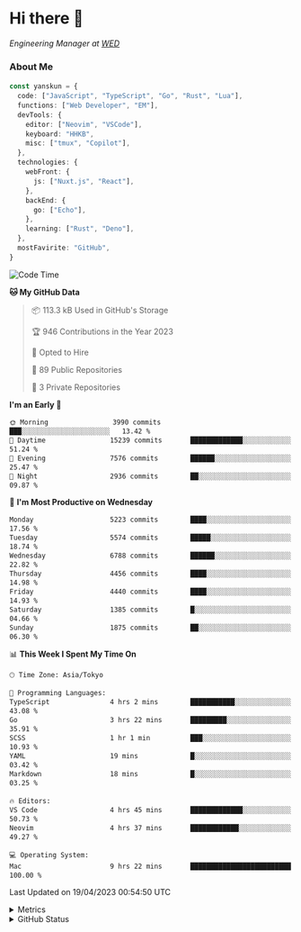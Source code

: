 # Hi there&nbsp;:wave:

<!-- ![Alt text](https://spotify-recently-played-readme.vercel.app/api?user=31kynbuubkiu3r4qh4hjuaglhfay) -->

_Engineering Manager at [WED](https://github.com/wedinc)_

### About Me

```ts
const yanskun = {
  code: ["JavaScript", "TypeScript", "Go", "Rust", "Lua"],
  functions: ["Web Developer", "EM"],
  devTools: {
    editor: ["Neovim", "VSCode"],
    keyboard: "HHKB",
    misc: ["tmux", "Copilot"],
  },
  technologies: {
    webFront: {
      js: ["Nuxt.js", "React"],
    },
    backEnd: {
      go: ["Echo"],
    },
    learning: ["Rust", "Deno"],
  },
  mostFavirite: "GitHub",
}
```

<!--START_SECTION:waka-->
![Code Time](http://img.shields.io/badge/Code%20Time-266%20hrs%2010%20mins-blue)

**🐱 My GitHub Data** 

> 📦 113.3 kB Used in GitHub's Storage 
 > 
> 🏆 946 Contributions in the Year 2023
 > 
> 💼 Opted to Hire
 > 
> 📜 89 Public Repositories 
 > 
> 🔑 3 Private Repositories 
 > 
**I'm an Early 🐤** 

```text
🌞 Morning                3990 commits        ███░░░░░░░░░░░░░░░░░░░░░░   13.42 % 
🌆 Daytime                15239 commits       █████████████░░░░░░░░░░░░   51.24 % 
🌃 Evening                7576 commits        ██████░░░░░░░░░░░░░░░░░░░   25.47 % 
🌙 Night                  2936 commits        ██░░░░░░░░░░░░░░░░░░░░░░░   09.87 % 
```
📅 **I'm Most Productive on Wednesday** 

```text
Monday                   5223 commits        ████░░░░░░░░░░░░░░░░░░░░░   17.56 % 
Tuesday                  5574 commits        █████░░░░░░░░░░░░░░░░░░░░   18.74 % 
Wednesday                6788 commits        ██████░░░░░░░░░░░░░░░░░░░   22.82 % 
Thursday                 4456 commits        ████░░░░░░░░░░░░░░░░░░░░░   14.98 % 
Friday                   4440 commits        ████░░░░░░░░░░░░░░░░░░░░░   14.93 % 
Saturday                 1385 commits        █░░░░░░░░░░░░░░░░░░░░░░░░   04.66 % 
Sunday                   1875 commits        ██░░░░░░░░░░░░░░░░░░░░░░░   06.30 % 
```


📊 **This Week I Spent My Time On** 

```text
🕑︎ Time Zone: Asia/Tokyo

💬 Programming Languages: 
TypeScript               4 hrs 2 mins        ███████████░░░░░░░░░░░░░░   43.08 % 
Go                       3 hrs 22 mins       █████████░░░░░░░░░░░░░░░░   35.91 % 
SCSS                     1 hr 1 min          ███░░░░░░░░░░░░░░░░░░░░░░   10.93 % 
YAML                     19 mins             █░░░░░░░░░░░░░░░░░░░░░░░░   03.42 % 
Markdown                 18 mins             █░░░░░░░░░░░░░░░░░░░░░░░░   03.25 % 

🔥 Editors: 
VS Code                  4 hrs 45 mins       █████████████░░░░░░░░░░░░   50.73 % 
Neovim                   4 hrs 37 mins       ████████████░░░░░░░░░░░░░   49.27 % 

💻 Operating System: 
Mac                      9 hrs 22 mins       █████████████████████████   100.00 % 
```


 Last Updated on 19/04/2023 00:54:50 UTC
<!--END_SECTION:waka-->

<details>
  <summary>Metrics</summary>
  <img src="https://github.com/yanskun/yanskun/blob/main/github-metrics.svg" alt="Metrics">
</details>

<details>
  <summary>GitHub Status</summary>
  <picture>
    <source media="(prefers-color-scheme: dark)" srcset="https://raw.githubusercontent.com/yanskun/yanskun/master/profile-summary-card-output/nord_dark/0-profile-details.svg">
   <img src="https://raw.githubusercontent.com/yanskun/yanskun/master/profile-summary-card-output/default/0-profile-details.svg">
  </picture>
  <br>
  <picture>
    <source media="(prefers-color-scheme: dark)" srcset="https://raw.githubusercontent.com/yanskun/yanskun/master/profile-summary-card-output/nord_dark/1-repos-per-language.svg">
   <img src="https://raw.githubusercontent.com/yanskun/yanskun/master/profile-summary-card-output/default/1-repos-per-language.svg">
  </picture>
  <picture>
    <source media="(prefers-color-scheme: dark)" srcset="https://raw.githubusercontent.com/yanskun/yanskun/master/profile-summary-card-output/nord_dark/2-most-commit-language.svg">
   <img src="https://raw.githubusercontent.com/yanskun/yanskun/master/profile-summary-card-output/default/2-most-commit-language.svg">
  </picture>
  <br>
  <picture>
    <source media="(prefers-color-scheme: dark)" srcset="https://raw.githubusercontent.com/yanskun/yanskun/master/profile-summary-card-output/nord_dark/3-stats.svg">
   <img src="https://raw.githubusercontent.com/yanskun/yanskun/master/profile-summary-card-output/default/3-stats.svg">
  </picture>
  <picture>
    <source media="(prefers-color-scheme: dark)" srcset="https://raw.githubusercontent.com/yanskun/yanskun/master/profile-summary-card-output/nord_dark/4-productive-time.svg">
   <img src="https://raw.githubusercontent.com/yanskun/yanskun/master/profile-summary-card-output/default/4-productive-time.svg">
  </picture>
</details>
